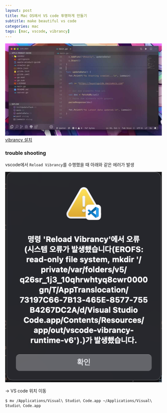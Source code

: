 ```yaml
---
layout: post
title: Mac OS에서 VS code 투명하게 만들기
subtitle: make beautiful vs code
categories: mac
tags: [mac, vscode, vibrancy]
---
```


![img](https://github.com/illixion/vscode-vibrancy-continued/raw/HEAD/theme-default.jpg)
[vibrancy 설치](https://marketplace.visualstudio.com/items?itemName=illixion.vscode-vibrancy-continued)

### trouble shooting
vscode에서 `Reload Vibrancy`를 수행했을 때 아래와 같은 에러가 발생

![img](assets/images/post-imgs/2022-12-06_16.03.13.png)

-> VS code 위치 이동
```shell
$ mv /Applications/Visual\ Studio\ Code.app ~/Applications/Visual\ Studio\ Code.app
```
